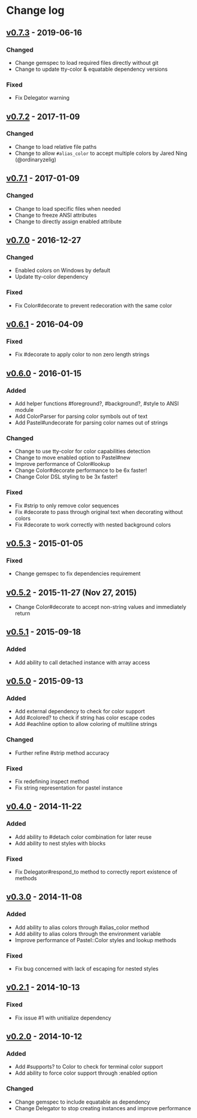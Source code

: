 # Change log

## [v0.7.3] - 2019-06-16

### Changed
* Change gemspec to load required files directly without git
* Change to update tty-color & equatable dependency versions

### Fixed
* Fix Delegator warning

## [v0.7.2] - 2017-11-09

### Changed
* Change to load relative file paths
* Change to allow `#alias_color` to accept multiple colors by Jared Ning (@ordinaryzelig)

## [v0.7.1] - 2017-01-09

### Changed
* Change to load specific files when needed
* Change to freeze ANSI attributes
* Change to directly assign enabled attribute

## [v0.7.0] - 2016-12-27

### Changed
* Enabled colors on Windows by default
* Update tty-color dependency

### Fixed
* Fix Color#decorate to prevent redecoration with the same color

## [v0.6.1] - 2016-04-09

### Fixed
* Fix #decorate to apply color to non zero length strings

## [v0.6.0] - 2016-01-15

### Added
* Add helper functions #foreground?, #background?, #style to ANSI module
* Add ColorParser for parsing color symbols out of text
* Add Pastel#undecorate for parsing color names out of strings

### Changed
* Change to use tty-color for color capabilities detection
* Change to move enabled option to Pastel#new
* Improve performance of Color#lookup
* Change Color#decorate performance to be 6x faster!
* Change Color DSL styling to be 3x faster!

### Fixed
* Fix #strip to only remove color sequences
* Fix #decorate to pass through original text when decorating without colors
* Fix #decorate to work correctly with nested background colors

## [v0.5.3] - 2015-01-05

### Fixed
* Change gemspec to fix dependencies requirement

## [v0.5.2] - 2015-11-27 (Nov 27, 2015)

* Change Color#decorate to accept non-string values and immediately return

## [v0.5.1] - 2015-09-18

### Added
* Add ability to call detached instance with array access

## [v0.5.0] - 2015-09-13

### Added
* Add external dependency to check for color support
* Add #colored? to check if string has color escape codes
* Add #eachline option to allow coloring of multiline strings

### Changed
* Further refine #strip method accuracy

### Fixed
* Fix redefining inspect method
* Fix string representation for pastel instance

## [v0.4.0] - 2014-11-22

### Added
* Add ability to #detach color combination for later reuse
* Add ability to nest styles with blocks

### Fixed
* Fix Delegator#respond_to method to correctly report existence of methods

## [v0.3.0] - 2014-11-08

### Added
* Add ability to alias colors through #alias_color method
* Add ability to alias colors through the environment variable
* Improve performance of Pastel::Color styles and lookup methods

### Fixed
* Fix bug concerned with lack of escaping for nested styles

## [v0.2.1] - 2014-10-13

### Fixed
* Fix issue #1 with unitialize dependency

## [v0.2.0] - 2014-10-12

### Added
* Add #supports? to Color to check for terminal color support
* Add ability to force color support through :enabled option

### Changed
* Change gemspec to include equatable as dependency
* Change Delegator to stop creating instances and improve performance

[v0.7.3]: https://github.com/peter-murach/pastel/compare/v0.7.2...v0.7.3
[v0.7.2]: https://github.com/peter-murach/pastel/compare/v0.7.1...v0.7.2
[v0.7.1]: https://github.com/peter-murach/pastel/compare/v0.7.0...v0.7.1
[v0.7.0]: https://github.com/peter-murach/pastel/compare/v0.6.1...v0.7.0
[v0.6.1]: https://github.com/peter-murach/pastel/compare/v0.6.0...v0.6.1
[v0.6.0]: https://github.com/peter-murach/pastel/compare/v0.5.3...v0.6.0
[v0.5.3]: https://github.com/peter-murach/pastel/compare/v0.5.2...v0.5.3
[v0.5.2]: https://github.com/peter-murach/pastel/compare/v0.5.1...v0.5.2
[v0.5.1]: https://github.com/peter-murach/pastel/compare/v0.5.0...v0.5.1
[v0.5.0]: https://github.com/peter-murach/pastel/compare/v0.4.0...v0.5.0
[v0.4.0]: https://github.com/peter-murach/pastel/compare/v0.3.0...v0.4.0
[v0.3.0]: https://github.com/peter-murach/pastel/compare/v0.2.1...v0.3.0
[v0.2.1]: https://github.com/peter-murach/pastel/compare/v0.2.0...v0.2.1
[v0.2.0]: https://github.com/peter-murach/pastel/compare/v0.1.0...v0.2.0
[v0.1.0]: https://github.com/peter-murach/pastel/compare/v0.1.0
